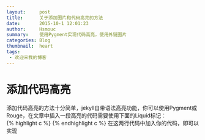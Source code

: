 ```yaml
---
layout:     post
title:      关于添加图片和代码高亮的方法
date:       2015-10-1 12:01:23
author:     Hsmouc
summary:    使用Pygment实现代码高亮，使用外链图片
categories: Blog
thumbnail:  heart
tags:
 - 欢迎来我的博客
---
```

<h1>添加代码高亮</h1>
<p>添加代码高亮的方法十分简单，jekyll自带语法高亮功能，你可以使用Pygment或Rouge，在文章中插入一段高亮的代码需要使用下面的Liquid标记：<br/>
{% highlight c %}
{% endhighlight c %}
在这两行代码中加入你的代码，即可以实现
</p>
